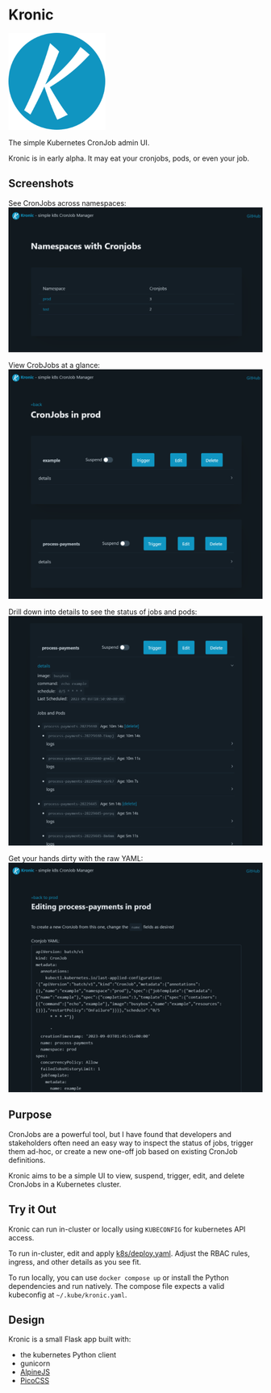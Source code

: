 # Kronic

![Kronic Logo](/static/android-chrome-192x192.png)

The simple Kubernetes CronJob admin UI.

Kronic is in early alpha. It may eat your cronjobs, pods, or even your job.

## Screenshots

See CronJobs across namespaces:
![Homepage](/.github/kronic-home.png)

View CrobJobs at a glance:
![Cronjobs in a Namespace](/.github/kronic-namespace.png)

Drill down into details to see the status of jobs and pods:
![Cronjob Detail view](/.github/kronic-detail.png)

Get your hands dirty with the raw YAML:
![Cronjob Edit view](/.github/kronic-edit.png)

## Purpose

CronJobs are a powerful tool, but I have found that developers and stakeholders often need an easy way to inspect the status of jobs,
trigger them ad-hoc, or create a new one-off job based on existing CronJob definitions.

Kronic aims to be a simple UI to view, suspend, trigger, edit, and delete CronJobs in a Kubernetes cluster.

## Try it Out

Kronic can run in-cluster or locally using `KUBECONFIG` for kubernetes API access.

To run in-cluster, edit and apply [k8s/deploy.yaml](/k8s/deploy.yaml). Adjust the RBAC rules, ingress, and other details as you see fit.

To run locally, you can use `docker compose up` or install the Python dependencies and run natively. The compose file expects a valid kubeconfig at `~/.kube/kronic.yaml`.

## Design

Kronic is a small Flask app built with:
- the kubernetes Python client
- gunicorn
- [AlpineJS](https://alpinejs.dev/)
- [PicoCSS](https://picocss.com/)
